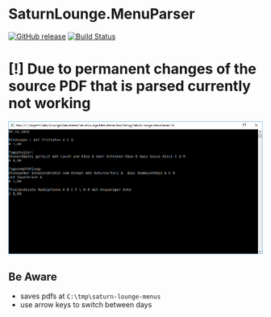 # SaturnLounge.MenuParser
[![GitHub release](https://img.shields.io/github/release/matthiaslischka/SaturnLounge.MenuParser.svg)](https://github.com/matthiaslischka/SaturnLounge.MenuParser/releases/latest)
[![Build Status](https://travis-ci.org/matthiaslischka/SaturnLounge.MenuParser.svg?branch=master)](https://travis-ci.org/matthiaslischka/SaturnLounge.MenuParser)

# [!] Due to permanent changes of the source PDF that is parsed currently not working



![](/screenshot.png?raw=true)


## Be Aware
* saves pdfs at ```C:\tmp\saturn-lounge-menus```
* use arrow keys to switch between days
